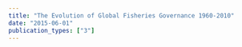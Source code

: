 ```yaml
---
title: "The Evolution of Global Fisheries Governance 1960-2010"
date: "2015-06-01"
publication_types: ["3"]
---
```

